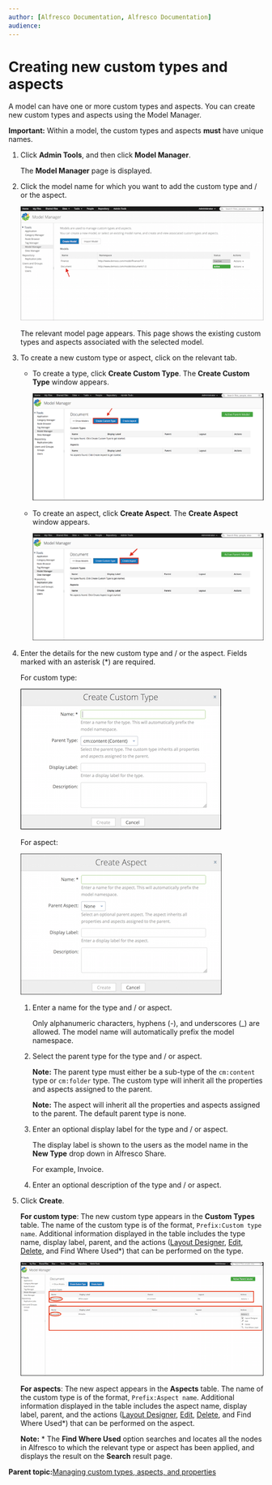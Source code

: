 ```yaml
---
author: [Alfresco Documentation, Alfresco Documentation]
audience: 
---
```


# Creating new custom types and aspects

A model can have one or more custom types and aspects. You can create new custom types and aspects using the Model Manager.

**Important:** Within a model, the custom types and aspects **must** have unique names.

1.  Click **Admin Tools**, and then click **Model Manager**.

    The **Model Manager** page is displayed.

2.  Click the model name for which you want to add the custom type and / or the aspect.

    ![](../images/mm-ct1.png)

    The relevant model page appears. This page shows the existing custom types and aspects associated with the selected model.

3.  To create a new custom type or aspect, click on the relevant tab.

    -   To create a type, click **Create Custom Type**. The **Create Custom Type** window appears.

        ![](../images/mm-ct2.png)

    -   To create an aspect, click **Create Aspect**. The **Create Aspect** window appears.

        ![](../images/mm-ct3.png)

4.  Enter the details for the new custom type and / or the aspect. Fields marked with an asterisk \(\*\) are required.

    For custom type:

    ![](../images/mm-ct4.png)

    For aspect:

    ![](../images/mm-ct5.png)

    1.  Enter a name for the type and / or aspect.

        Only alphanumeric characters, hyphens \(-\), and underscores \(\_\) are allowed. The model name will automatically prefix the model namespace.

    2.  Select the parent type for the type and / or aspect.

        **Note:** The parent type must either be a sub-type of the `cm:content` type or `cm:folder` type. The custom type will inherit all the properties and aspects assigned to the parent.

        **Note:** The aspect will inherit all the properties and aspects assigned to the parent. The default parent type is none.

    3.  Enter an optional display label for the type and / or aspect.

        The display label is shown to the users as the model name in the **New Type** drop down in Alfresco Share.

        For example, Invoice.

    4.  Enter an optional description of the type and / or aspect.

5.  Click **Create**.

    **For custom type**: The new custom type appears in the **Custom Types** table. The name of the custom type is of the format, `Prefix:Custom type name`. Additional information displayed in the table includes the type name, display label, parent, and the actions \([Layout Designer](admintools-form-builder.md), [Edit](admintools-custom-type-edit.md), [Delete](admintools-custom-type-delete.md), and Find Where Used\*\) that can be performed on the type.

    ![](../images/mm-ct6.png)

    **For aspects**: The new aspect appears in the **Aspects** table. The name of the custom type is of the format, `Prefix:Aspect name`. Additional information displayed in the table includes the aspect name, display label, parent, and the actions \([Layout Designer](admintools-form-builder.md), [Edit](admintools-custom-type-edit.md), [Delete](admintools-custom-type-delete.md), and Find Where Used\*\) that can be performed on the aspect.

    **Note:** \* The **Find Where Used** option searches and locates all the nodes in Alfresco to which the relevant type or aspect has been applied, and displays the result on the **Search** result page.


**Parent topic:**[Managing custom types, aspects, and properties](../concepts/admintools-using-cmm.md)

